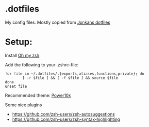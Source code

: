 .dotfiles
=========

My config files. Mostly copied from <a href='https://github.com/jonkan/.dotfiles.git'>Jonkans dotfiles</a><br>

# Setup:

Install <a href="https://ohmyz.sh/">Oh my zsh</a>

Add the following to your .zshrc-file:

```
for file in ~/.dotfiles/.{exports,aliases,functions,private}; do
        [ -r $file ] && [ -f $file ] && source $file
done
unset file
```

Recommended theme: <a href='https://github.com/romkatv/powerlevel10k'>Power10k</a><br>

Some nice plugins
- https://github.com/zsh-users/zsh-autosuggestions
- https://github.com/zsh-users/zsh-syntax-highlighting
